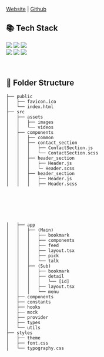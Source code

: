 <a href="https://qorhvk955.github.io">Website</a> | <a href='https://github.com/qorhvk955/qorhvk955.github.io'>Github</a>
<br/>

## 📚 Tech Stack

<img src="https://img.shields.io/badge/Next.js-000000?style=for-the-badge&logo=Next.js&logoColor=white"/> <img src="https://img.shields.io/badge/Typescript-3178C6?style=for-the-badge&logo=Typescript&logoColor=white"/> <img src="https://img.shields.io/badge/Tailwind CSS-06B6D4?style=for-the-badge&logo=Tailwind CSS&logoColor=white"/> <br/> <img src="https://img.shields.io/badge/Recoil-3578E5?style=for-the-badge&logo=Recoil&logoColor=white"/> <img src="https://img.shields.io/badge/Axios-5A29E4?style=for-the-badge&logo=Axios&logoColor=white"/> <img src="https://img.shields.io/badge/React Query-FF4154?style=for-the-badge&logo=React&logoColor=white"/>

<br/>

## 📂 Folder Structure

```
├── public
│   ├── favicon.ico
│   └── index.html
├── src
│   ├── assets
│   │   ├── images
│   │   └── videos
│   ├── components
│   │   ├── common
│   │   ├── contact_section
│   │   │   ├── ContactSection.js
│   │   │   └── ContactSection.scss
│   │   ├── header_section
│   │   │   ├── Header.js
│   │   │   └─ Header.scss
│   │   ├── header_section
│   │   │   ├── Header.js
│   │   │   ├── Header.scss







│   ├── app
│   │   ├── (Main)
│   │   │   ├── bookmark
│   │   │   ├── components
│   │   │   ├── feed
│   │   │   ├── layout.tsx
│   │   │   ├── pick
│   │   │   └── talk
│   │   ├── (Sub)
│   │   │   ├── bookmark
│   │   │   ├── detail
│   │   │   │   └── [id]
│   │   │   ├── layout.tsx
│   │   │   └── menu
│   ├── components
│   ├── constants
│   ├── hooks
│   ├── mock
│   ├── provider
│   ├── types
│   └── utils
├── styles
│   ├── theme
│   ├── font.css
│   └── typography.css
```

<div align=left>
